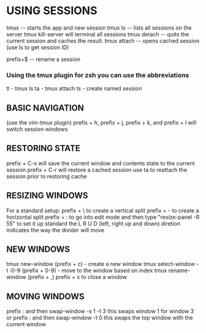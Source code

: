 # USING SESSIONS
tmux -- starts the app and new session
tmux ls -- lists all sessions on the server
tmux kill-server will terminal all sessions
tmux detach -- quits the current session and caches the result.
tmux attach <session ID> -- opens cached session (use ls to get session ID)

prefix+$ -- rename a session
 
### Using the tmux plugin for zsh you can use the abbreviations
tl - tmux ls
ta - tmux attach
ts - create named session

## BASIC NAVIGATION
(use the vim-tmux plugin)
prefix + h, prefix + j, prefix + k, and prefix + l will switch session windows

## RESTORING STATE
prefix + C-s will save the current window and contents state to the current session
prefix + C-r will restore a cached session
use ta <session ID> to reattach the session prior to restoring cache

## RESIZING WINDOWS
For a standard setup:
prefix + \ to create a vertical split
prefix + - to create a horizontal split
prefix + : to go into edit mode and then type "resize-panel -R 55" to set it up standard
the L R U D (left, right up and down) diretion indicates the way the divider will move

## NEW WINDOWS
tmux new-window (prefix + c) - create a new window
tmux select-window -t :0-9 (prefix + 0-9) - move to the window based on index
tmux rename-window (prefix + ,)
prefix + x to close a window

## MOVING WINDOWS
prefix : and then
    swap-window -s 1 -t 3
this swaps window 1 for window 3
or 
prefix : and then
    swap-window -t 0
this swaps the top window with the current window
